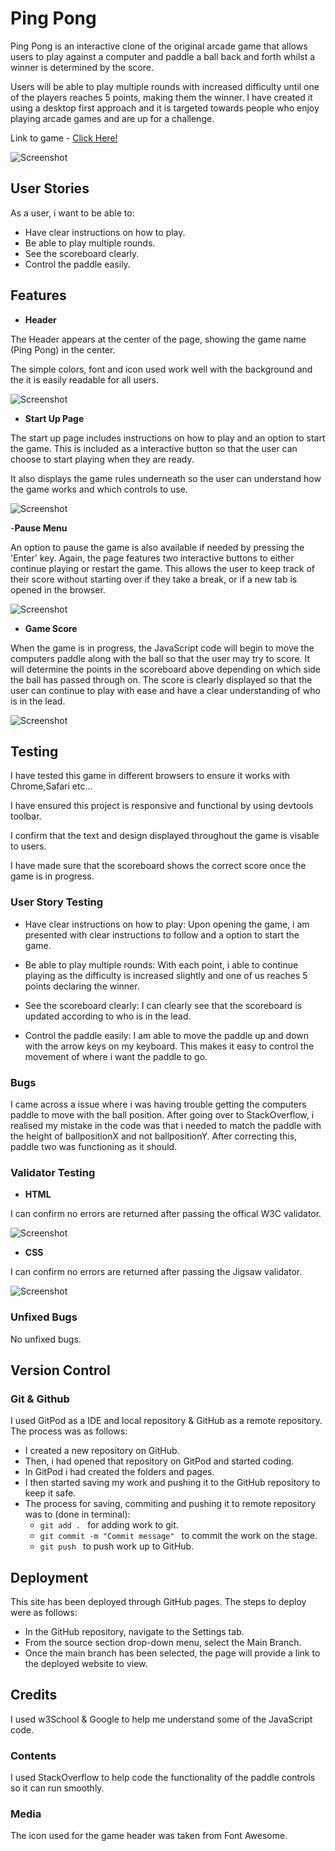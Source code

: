 # Ping Pong

Ping Pong is an interactive clone of the original arcade game that allows users to play against a computer and paddle a ball back and forth whilst a winner is determined by the score.

Users will be able to play multiple rounds with increased difficulty until one of the players reaches 5 points, making them the winner. I have created it using a desktop first approach and it is targeted towards people who enjoy playing arcade games and are up for a challenge.

Link to game - <a href="https://sarshaheen.github.io/Ping-Pong-Game/" target="blank" rel="noopener" aria-label="Visit Ping Pong game(Opens in a new tab)"> Click Here!</a>

![Screenshot](assets/images/mockup.png)

## User Stories

As a user, i want to be able to:

- Have clear instructions on how to play.
- Be able to play multiple rounds.
- See the scoreboard clearly.
- Control the paddle easily.

## Features

- __Header__

The Header appears at the center of the page, showing the game name (Ping Pong) in the center.

The simple colors, font and icon used work well with the background and the it is easily readable for all users.

![Screenshot](assets/images/header.png)

- __Start Up Page__

The start up page includes instructions on how to play and an option to start the game. This is included as a interactive button so that the user can choose to start playing when they are ready.

It also displays the game rules underneath so the user can understand how the game works and which controls to use.

![Screenshot](assets/images/start-up-page.png)

-__Pause Menu__

An option to pause the game is also available if needed by pressing the 'Enter' key. Again, the page features two interactive buttons to either continue playing or restart the game. This allows the user to keep track of their score without starting over if they take a break, or if a new tab is opened in the browser.

![Screenshot](assets/images/pause-menu.png)

- __Game Score__

When the game is in progress, the JavaScript code will begin to move the computers paddle along with the ball so that the user may try to score. It will determine the points in the scoreboard above depending on which side the ball has passed through on. The score is clearly displayed so that the user can continue to play with ease and have a clear understanding of who is in the lead. 

![Screenshot](assets/images/score.png)

## Testing

I have tested this game in different browsers to ensure it works with Chrome,Safari etc...

I have ensured this project is responsive and functional by using devtools toolbar.

I confirm that the text and design displayed throughout the game is visable to users. 

I have made sure that the scoreboard shows the correct score once the game is in progress.

### User Story Testing 

- Have clear instructions on how to play: Upon opening the game, i am presented with clear instructions to follow and a option to start the game.

- Be able to play multiple rounds: With each point, i able to continue playing as the difficulty is increased slightly and one of us reaches 5 points declaring the winner.

- See the scoreboard clearly: I can clearly see that the scoreboard is updated according to who is in the lead.

- Control the paddle easily: I am able to move the paddle up and down with the arrow keys on my keyboard. This makes it easy to control the movement of where i want the paddle to go.

### Bugs

I came across a issue where i was having trouble getting the computers paddle to move with the ball position. After going over to StackOverflow, i realised my mistake in the code was that i needed to match the paddle with the height of ballpositionX and not ballpositionY. After correcting this, paddle two was functioning as it should.

### Validator Testing

- __HTML__

I can confirm no errors are returned after passing the offical W3C validator.

![Screenshot](assets/images/html-validator.png)

- __CSS__

I can confirm no errors are returned after passing the Jigsaw validator.

![Screenshot](assets/images/css-validator.png)


### Unfixed Bugs

No unfixed bugs.

## Version Control

### Git & Github

I used GitPod as a IDE and local repository & GitHub as a remote repository. The process was as follows:
- I created a new repository on GitHub.
- Then, i had opened that repository on GitPod and started coding.
- In GitPod i had created the folders and pages.
- I then started saving my work and pushing it to the GitHub repository to keep it safe.
- The process for saving, commiting and pushing it to remote repository was to (done in terminal): 
  - `git add . ` for adding work to git.
  - `git commit -m "Commit message" ` to commit the work on the stage.
  - `git push ` to push work up to GitHub.

## Deployment

This site has been deployed through GitHub pages. The steps to deploy were as follows:

- In the GitHub repository, navigate to the Settings tab.
- From the source section drop-down menu, select the Main Branch.
- Once the main branch has been selected, the page will provide a link to the deployed website to view.

## Credits

I used w3School & Google to help me understand some of the JavaScript code.

### Contents

I used StackOverflow to help code the functionality of the paddle controls so it can run smoothly.

### Media

The icon used for the game header was taken from Font Awesome.
